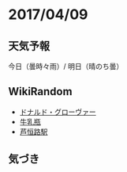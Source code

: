 # 2017/04/09

## 天気予報

今日（曇時々雨）/ 明日（晴のち曇）

## WikiRandom

* [ドナルド・グローヴァー](https://ja.wikipedia.org/wiki/%E3%83%89%E3%83%8A%E3%83%AB%E3%83%89%E3%83%BB%E3%82%B0%E3%83%AD%E3%83%BC%E3%83%B4%E3%82%A1%E3%83%BC)
* [牛乳瓶](https://ja.wikipedia.org/wiki/%E7%89%9B%E4%B9%B3%E7%93%B6)
* [芦恒路駅](https://ja.wikipedia.org/wiki/%E8%8A%A6%E6%81%92%E8%B7%AF%E9%A7%85)

## 気づき

